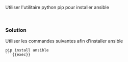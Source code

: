 Utiliser l'utilitaire python pip pour installer ansible

<br>

### Solution
Utiliser les commandes suivantes afin d'installer ansible

```plain
pip install ansible
```{{exec}}
